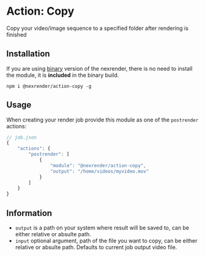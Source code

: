 # Action: Copy

Copy your video/image sequence to a specified folder after rendering is finished

## Installation

If you are using [binary](https://github.com/inlife/nexrender/releases) version of the nexrender,
there is no need to install the module, it is **included** in the binary build.

```
npm i @nexrender/action-copy -g
```

## Usage

When creating your render job provide this module as one of the `postrender` actions:

```js
// job.json
{
    "actions": {
        "postrender": [
            {
                "module": "@nexrender/action-copy",
                "output": "/home/videos/myvideo.mov"
            }
        ]
    }
}
```

## Information

* `output` is a path on your system where result will be saved to, can be either relative or absulte path.
* `input` optional argument, path of the file you want to copy, can be either relative or absulte path. Defaults to current job output video file.
